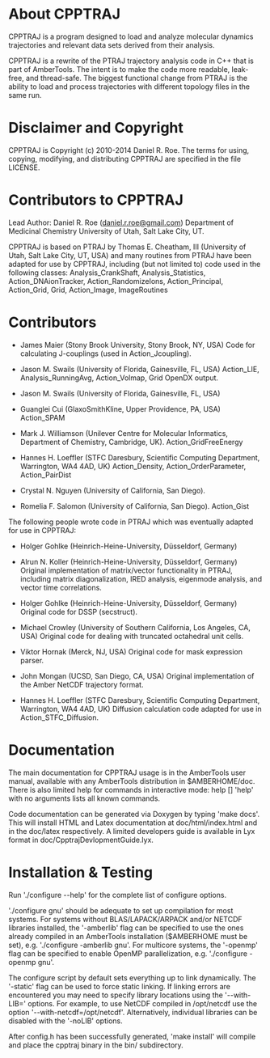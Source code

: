 About CPPTRAJ
=============

CPPTRAJ is a program designed to load and analyze molecular dynamics
trajectories and relevant data sets derived from their analysis.

CPPTRAJ is a rewrite of the PTRAJ trajectory analysis code in C++ that is part
of AmberTools. The intent is to make the code more readable, leak-free, and
thread-safe. The biggest functional change from PTRAJ is the ability to load and
process trajectories with different topology files in the same run.

Disclaimer and Copyright
========================

CPPTRAJ is Copyright (c) 2010-2014 Daniel R. Roe. 
The terms for using, copying, modifying, and distributing CPPTRAJ are 
specified in the file LICENSE.

Contributors to CPPTRAJ
=======================
Lead Author: Daniel R. Roe (daniel.r.roe@gmail.com)
             Department of Medicinal Chemistry
             University of Utah, Salt Lake City, UT.

  CPPTRAJ is based on PTRAJ by Thomas E. Cheatham, III (University of Utah,
Salt Lake City, UT, USA) and many routines from PTRAJ have been adapted for 
use by CPPTRAJ, including (but not limited to) code used in the following 
classes:
  Analysis_CrankShaft, Analysis_Statistics, Action_DNAionTracker,
  Action_RandomizeIons, Action_Principal, Action_Grid, Grid,
  Action_Image, ImageRoutines

Contributors
============
  - James Maier (Stony Brook University, Stony Brook, NY, USA)
    Code for calculating J-couplings (used in Action_Jcoupling).

  - Jason M. Swails (University of Florida, Gainesville, FL, USA)
    Action_LIE, Analysis_RunningAvg, Action_Volmap, Grid OpenDX output.

  - Jason M. Swails (University of Florida, Gainesville, FL, USA)
  - Guanglei Cui (GlaxoSmithKline, Upper Providence, PA, USA)
    Action_SPAM

  - Mark J. Williamson (Unilever Centre for Molecular Informatics, 
      Department of Chemistry, Cambridge, UK).
    Action_GridFreeEnergy

  - Hannes H. Loeffler (STFC Daresbury, Scientific Computing Department,
                        Warrington, WA4 4AD, UK)
    Action_Density, Action_OrderParameter, Action_PairDist

  - Crystal N. Nguyen (University of California, San Diego).
  - Romelia F. Salomon (University of California, San Diego).
    Action_Gist

  The following people wrote code in PTRAJ which was eventually adapted for
use in CPPTRAJ:
  - Holger Gohlke (Heinrich-Heine-University, Düsseldorf, Germany)
  - Alrun N. Koller (Heinrich-Heine-University, Düsseldorf, Germany) 
    Original implementation of matrix/vector functionality in PTRAJ, including
    matrix diagonalization, IRED analysis, eigenmode analysis, and vector time 
    correlations.

  - Holger Gohlke (Heinrich-Heine-University, Düsseldorf, Germany)
    Original code for DSSP (secstruct).

  - Michael Crowley (University of Southern California, Los Angeles, CA, USA)
    Original code for dealing with truncated octahedral unit cells.

  - Viktor Hornak (Merck, NJ, USA)
    Original code for mask expression parser.

  - John Mongan (UCSD, San Diego, CA, USA)
    Original implementation of the Amber NetCDF trajectory format.

  - Hannes H. Loeffler (STFC Daresbury, Scientific Computing Department,
                        Warrington, WA4 4AD, UK)
    Diffusion calculation code adapted for use in Action_STFC_Diffusion.

Documentation
=============
  The main documentation for CPPTRAJ usage is in the AmberTools user manual,
available with any AmberTools distribution in $AMBERHOME/doc. There is also
limited help for commands in interactive mode:
  help [<command>]
'help' with no arguments lists all known commands.

  Code documentation can be generated via Doxygen by typing 'make docs'. This
will install HTML and Latex documentation at doc/html/index.html and in 
the doc/latex respectively. A limited developers guide is available in
Lyx format in doc/CpptrajDevlopmentGuide.lyx.


Installation & Testing
======================
Run './configure --help' for the complete list of configure options.

  './configure gnu' should be adequate to set up compilation for most systems.
For systems without BLAS/LAPACK/ARPACK and/or NETCDF libraries installed,
the '-amberlib' flag can be specified to use the ones already compiled in
an AmberTools installation ($AMBERHOME must be set), e.g.
'./configure -amberlib gnu'. For multicore systems, the '-openmp' flag can
be specified to enable OpenMP parallelization, e.g. './configure -openmp gnu'.

The configure script by default sets everything up to link dynamically. The
'-static' flag can be used to force static linking. If linking errors are
encountered you may need to specify library locations using the '--with-LIB=' 
options. For example, to use NetCDF compiled in /opt/netcdf use the option 
'--with-netcdf=/opt/netcdf'. Alternatively, individual libraries can be 
disabled with the '-noLIB' options.

After config.h has been successfully generated, 'make install' will
compile and place the cpptraj binary in the bin/ subdirectory.
